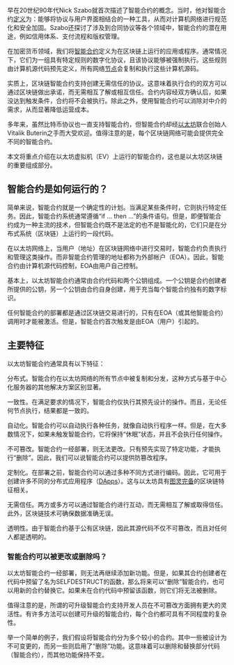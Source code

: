 早在20世纪90年代Nick Szabo就首次描述了智能合约的概念。当时，他对智能合约[定义](https://ojphi.org/ojs/index.php/fm/article/view/548/469)为：能够将协议与用户界面相结合的一种工具，从而对计算机网络进行规范化和安全加固。Szabo还探讨了涉及到合同协议等各个领域中，智能合约的潜在用途，例如信用体系、支付流程和版权管理。

在加密货币领域，我们将[智能合约](https://academy.binance.com/en/glossary/smart-contract)定义为在区块链上运行的应用或程序。通常情况下，它们为一组具有特定规则的数字化协议，且该协议能够被强制执行。这些规则由计算机源代码预先定义，所有网络[节点](https://academy.binance.com/zh/articles/what-are-nodes)会复制和执行这些计算机源码。

实质上，区块链智能合约支持创建无需信任的协议。这意味着执行合约的双方可以通过区块链做出承诺，而无需相互了解或相互信任。合约内容经双方确认后，如果没达到触发条件，合约将不会被执行。除此之外，使用智能合约可以消除对中介的需求，从而显著降低运营成本。

多年来，虽然比特币协议也一直支持智能合约，但智能合约却经[以太坊](https://academy.binance.com/zh/articles/what-is-ethereum)联合创始人Vitalik Buterin之手而大受欢迎。值得注意的是，每个区块链网络可能会提供完全不同的智能合约。 

本文将重点介绍在以太坊虚拟机（EV）上运行的智能合约，这也是以太坊区块链的重要组成部分。



## 智能合约是如何运行的？

简单来说，智能合约就是一个确定性的计划。当满足某些条件时，它则执行特定任务。因此，智能合约系统通常遵循“if ... then ...”的条件语句。但是，即便智能合约成为一种主流的技术，但智能合约既不是法定的也不是智能化的，它们只是在分布式系统（区块链）上运行的一段代码。

在以太坊网络上，当用户（地址）在区块链网络中进行交易时，智能合约负责执行和管理这类操作。而非智能合约管理的地址都称为外部帐户（EOA）。因此，智能合约由计算机源代码控制，EOA由用户自己控制。

基本上，以太坊智能合约通常由合约代码和两个公钥组成。一个公钥是合约创建者所提供的公钥，另一个公钥由合约自身创建，用于充当每个智能合约独有的数字标识。

任何智能合约的部署都是通过区块链交易进行的，只有在EOA（或其他智能合约）调用时才能被激活。但是，智能合约首次触发是由EOA（用户）引起的。



## 主要特征

以太坊智能合约通常具有以下特征：

分布式。智能合约在以太坊网络的所有节点中被复制和分发，这种方式与基于中心化服务器的其他解决方案区别显著。

一致性。在满足要求的情况下，智能合约仅执行其预先设计的操作。而且，无论任何节点执行，结果都是一致的。

自动化。智能合约可以自动执行各种任务，就像自动执行程序一样。但是，在大多数情况下，如果未触发智能合约，它将保持“休眠”状态，并且不会执行任何操作。

不可篡改。智能合约一经部署，则无法更改。只有预先实现了特定功能，才能执行“删除”。因此，我们可以说智能合约可以提供防篡改程序。

定制化。在部署之前，智能合约可以通过多种不同方式进行编码。因此，它可用于创建许多不同的分布式应用程序（[DApps](https://academy.binance.com/en/glossary/decentralized-application)）。这与以太坊具有[图灵完备](https://academy.binance.com/en/glossary/turing-complete)的区块链特征相关。

无需信任。两方或多方可以通过智能合约进行互动，而无需相互了解或取得信任。此外，区块链技术可确保数据准确无误。

透明性。由于智能合约基于公有区块链，因此其源代码不仅不可篡改，而且对任何人都是透明的。



### 智能合约可以被更改或删除吗？

以太坊智能合约一经部署，则无法再继续添加新功能。但是，如果其合约创建者在代码中预留了名为SELFDESTRUCT的函数，那么将来可以“删除”智能合约，也可以用新的合约替换它。如果未在合约代码中预留该函数，则它们将无法被删除。

值得注意的是，所谓的可升级智能合约支持开发人员在不可篡改方面拥有更大的灵活性。有许多方法可以创建可升级的智能合约，每个合约都可具有不同程度的复杂性。

举一个简单的例子，我们假设将智能合约分为多个较小的合约。其中一些被设计为不可变更的，而另一些则启用了“删除”功能。这意味着可以删除和替换部分代码（智能合约），而其他功能保持不变。